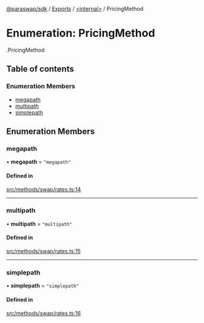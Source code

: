 [@paraswap/sdk](../README.md) / [Exports](../modules.md) / [<internal\>](../modules/internal_.md) / PricingMethod

# Enumeration: PricingMethod

[<internal>](../modules/internal_.md).PricingMethod

## Table of contents

### Enumeration Members

- [megapath](internal_.PricingMethod.md#megapath)
- [multipath](internal_.PricingMethod.md#multipath)
- [simplepath](internal_.PricingMethod.md#simplepath)

## Enumeration Members

### megapath

• **megapath** = ``"megapath"``

#### Defined in

[src/methods/swap/rates.ts:14](https://github.com/paraswap/paraswap-sdk/blob/feat/token-transfer-fees-types/src/methods/swap/rates.ts#L14)

___

### multipath

• **multipath** = ``"multipath"``

#### Defined in

[src/methods/swap/rates.ts:15](https://github.com/paraswap/paraswap-sdk/blob/feat/token-transfer-fees-types/src/methods/swap/rates.ts#L15)

___

### simplepath

• **simplepath** = ``"simplepath"``

#### Defined in

[src/methods/swap/rates.ts:16](https://github.com/paraswap/paraswap-sdk/blob/feat/token-transfer-fees-types/src/methods/swap/rates.ts#L16)
